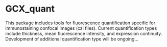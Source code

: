 # GCX_quant
This package includes tools for fluorescence quantification specific for immunostaining confocal images (czi files). Current quantification types include thickness, mean fluorescence intensity, and expression continuity. Development of additional quantification type will be ongoing...
